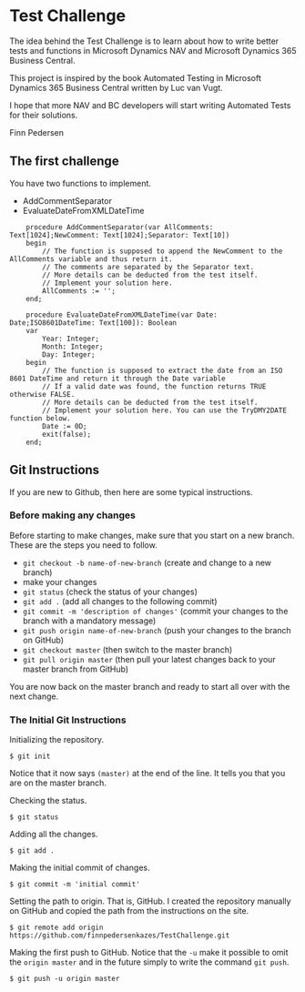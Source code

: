 # Test Challenge

The idea behind the Test Challenge is to learn about how to write better tests and functions in Microsoft Dynamics NAV and Microsoft Dynamics 365 Business Central. 

This project is inspired by the book Automated Testing in Microsoft Dynamics 365 Business Central written by Luc van Vugt.

I hope that more NAV and BC developers will start writing Automated Tests for their solutions. 

Finn Pedersen

## The first challenge
You have two functions to implement. 

- AddCommentSeparator
- EvaluateDateFromXMLDateTime

```` 
    procedure AddCommentSeparator(var AllComments: Text[1024];NewComment: Text[1024];Separator: Text[10])
    begin
        // The function is supposed to append the NewComment to the AllComments variable and thus return it.
        // The comments are separated by the Separator text.
        // More details can be deducted from the test itself.
        // Implement your solution here.
        AllComments := '';
    end;

    procedure EvaluateDateFromXMLDateTime(var Date: Date;ISO8601DateTime: Text[100]): Boolean
    var
        Year: Integer;
        Month: Integer;
        Day: Integer;
    begin
        // The function is supposed to extract the date from an ISO 8601 DateTime and return it through the Date variable
        // If a valid date was found, the function returns TRUE otherwise FALSE.
        // More details can be deducted from the test itself.
        // Implement your solution here. You can use the TryDMY2DATE function below.
        Date := 0D;
        exit(false);
    end;
```` 

## Git Instructions
If you are new to Github, then here are some typical instructions. 

### Before making any changes
Before starting to make changes, make sure that you start on a new branch. These are the steps you need to follow. 

- `git checkout -b name-of-new-branch` (create and change to a new branch)
- make your changes
- `git status` (check the status of your changes)
- `git add .` (add all changes to the following commit)
- `git commit -m 'description of changes'` (commit your changes to the branch with a mandatory message)
- `git push origin name-of-new-branch` (push your changes to the branch on GitHub)
- `git checkout master` (then switch to the master branch)
- `git pull origin master` (then pull your latest changes back to your master branch from GitHub)

You are now back on the master branch and ready to start all over with the next change. 

### The Initial Git Instructions

Initializing the repository.

```` 
$ git init
```` 

Notice that it now says `(master)` at the end of the line. It tells you that you are on the master branch. 

Checking the status.
```` 
$ git status

````

Adding all the changes.
```` 
$ git add .
```` 
Making the initial commit of changes.

```` 
$ git commit -m 'initial commit'
```` 

Setting the path to origin. That is, GitHub. I created the repository manually on GitHub and copied the path from the instructions on the site. 

```` 
$ git remote add origin https://github.com/finnpedersenkazes/TestChallenge.git
```` 

Making the first push to GitHub. Notice that the `-u` make it possible to omit the `origin master` and in the future simply to write the command `git push`.

```` 
$ git push -u origin master
```` 
